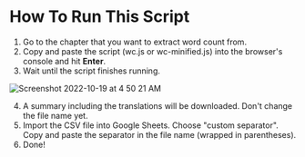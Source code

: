 # How To Run This Script

1. Go to the chapter that you want to extract word count from.
2. Copy and paste the script (wc.js or wc-minified.js) into the browser's console and hit **Enter**.
3. Wait until the script finishes running. 

![Screenshot 2022-10-19 at 4 50 21 AM](https://user-images.githubusercontent.com/70749497/196542294-b2e2b4d4-af29-4bc0-a652-845fe5837e77.png)

4. A summary including the translations will be downloaded. Don't change the file name yet.
5. Import the CSV file into Google Sheets. Choose "custom separator". Copy and paste the separator in the file name (wrapped in parentheses).
6. Done!
